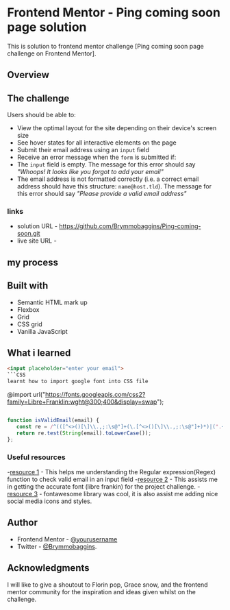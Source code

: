 # Frontend Mentor - Ping coming soon page solution

This is solution to frontend mentor challenge [Ping coming soon page challenge on Frontend Mentor].

## Overview

## The challenge

 Users should be able to:

- View the optimal layout for the site depending on their device's screen size
- See hover states for all interactive elements on the page
- Submit their email address using an `input` field
- Receive an error message when the `form` is submitted if:
- The `input` field is empty. The message for this error should say *"Whoops! It looks like you forgot to add your email"*
- The email address is not formatted correctly (i.e. a correct email address should have this structure: `name@host.tld`). The message for this error should say *"Please provide a valid email address"*

### links

- solution URL - <https://github.com/Brymmobaggins/Ping-coming-soon.git>
- live site URL -

## my process

## Built with

- Semantic HTML mark up
- Flexbox
- Grid
- CSS grid
- Vanilla JavaScript

## What  i learned

 ```HTML
 <input placeholder="enter your email">
```CSS
 learnt how to import google font into CSS file
 ```

@import url("https://fonts.googleapis.com/css2?family=Libre+Franklin:wght@300;400&display=swap");

 ```js and the function

function isValidEmail(email) {
    const re = /^(([^<>()[\]\\.,;:\s@"]+(\.[^<>()[\]\\.,;:\s@"]+)*)|(".+"))@((\[[0-9]{1,3}\.[0-9]{1,3}\.[0-9]{1,3}\.[0-9]{1,3}\])|(([a-zA-Z\-0-9]+\.)+[a-zA-Z]{2,}))$/;
    return re.test(String(email).toLowerCase());
};
```

### Useful resources

-[resource 1](stackoverflow.com) - This helps me understanding the Regular expression(Regex) function to check valid email in an input field
-[resource 2](Googlefont.com) -  This assists me in getting the accurate font (libre frankin) for the project challenge.
-[resource 3](fontawesome.com) -  fontawesome library was cool, it is also assist me adding nice social media icons and styles.

## Author

- Frontend Mentor - [@yourusername](https://www.frontendmentor.io/profile/yourusername)
- Twitter - [@Brymmobaggins](www.twitter.com/brymmobaggins).

## Acknowledgments

I will like to give a shoutout to Florin pop, Grace snow, and the frontend mentor community for the inspiration and ideas given whilst on the challenge.
